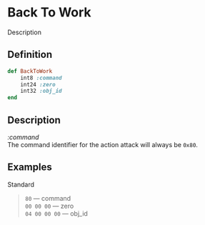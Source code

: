 # Back To Work

Description  

## Definition

```ruby
def BackToWork
	int8 :command 
	int24 :zero
	int32 :obj_id
end
```

## Description

*:command*  
The command identifier for the action attack will always be `0x80`.

## Examples

Standard

>`80` &mdash; command  
>`00 00 00` &mdash; zero  
>`04 00 00 00` &mdash; obj_id
